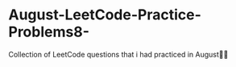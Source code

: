 # August-LeetCode-Practice-Problems8-
Collection of LeetCode questions that i had practiced in August💫💫
